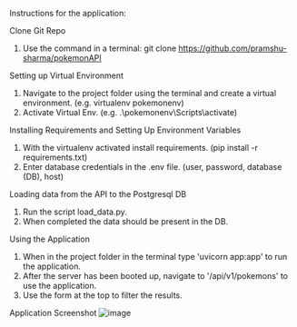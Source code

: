 Instructions for the application:

Clone Git Repo
  1. Use the command in a terminal: git clone https://github.com/pramshu-sharma/pokemonAPI

Setting up Virtual Environment
  1. Navigate to the project folder using the terminal and create a virtual environment. (e.g. virtualenv pokemonenv)
  2. Activate Virtual Env. (e.g. .\pokemonenv\Scripts\activate)

Installing Requirements and Setting Up Environment Variables
  1. With the virtualenv activated install requirements. (pip install -r requirements.txt)
  2. Enter database credentials in the .env file. (user, password, database (DB), host)

Loading data from the API to the Postgresql DB
 1. Run the script load_data.py.
 2. When completed the data should be present in the DB.

Using the Application
  1. When in the project folder in the terminal type 'uvicorn app:app' to run the application.
  2. After the server has been booted up, navigate to '/api/v1/pokemons' to use the application.
  3. Use the form at the top to filter the results.

Application Screenshot
![image](https://github.com/pramshu-sharma/pokemonAPI/assets/125169937/6eaa12a3-81ce-4a53-adae-f9a735b927e2)

  
